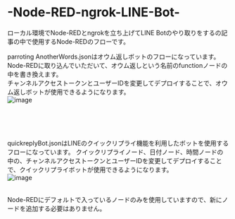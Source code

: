 # -Node-RED-ngrok-LINE-Bot-

ローカル環境でNode-REDとngrokを立ち上げてLINE Botのやり取りをするの記事の中で使用するNode-REDのフローです。<br>

parroting AnotherWords.jsonはオウム返しボットのフローになっています。<br>
Node-REDに取り込んでいただいて、オウム返しという名前のfunctionノードの中を書き換えます。<br>
チャンネルアクセストークンとユーザーIDを変更してデプロイすることで、オウム返しボットが使用できるようになります。<br>
![image](https://user-images.githubusercontent.com/33050174/167836799-8b5d9606-6939-4d18-9fea-bc6c74cffa2c.png)

<br>
<br>
<br>

quickreplyBot.jsonはLINEのクイックリプライ機能を利用したボットを使用するフローになっています。
クイックリプライノード、日付ノード、時間ノードの中の、チャンネルアクセストークンとユーザーIDを変更してデプロイすることで、クイックリプライボットが使用できるようになります。<br>
![image](https://user-images.githubusercontent.com/33050174/167836864-48e7698f-722f-4759-8eb8-deb7dd28054e.png)

<br>
Node-REDにデフォルトで入っているノードのみを使用していますので、新にノードを追加する必要はありません。




